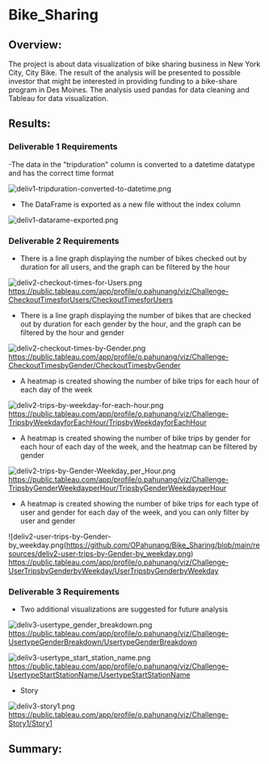 # Bike_Sharing

## Overview:

The project is about data visualization of bike sharing business in New York City, City Bike. The result of the analysis will be presented to possible investor that might be interested in providing funding to a bike-share program in Des Moines. 
The analysis used pandas for data cleaning and Tableau for data visualization.  

## Results:

### Deliverable 1 Requirements

-The data in the "tripduration" column is converted to a datetime datatype and has the correct time format

![deliv1-tripduration-converted-to-datetime.png](https://github.com/OPahunang/Bike_Sharing/blob/main/resources/deliv1-tripduration-converted-to-datetime.png)



- The DataFrame is exported as a new file without the index column 

![deliv1-datarame-exported.png](https://github.com/OPahunang/Bike_Sharing/blob/main/resources/deliv1-datarame-exported.png)



### Deliverable 2 Requirements

- There is a line graph displaying the number of bikes checked out by duration for all users, and the graph can be filtered by the hour

![deliv2-checkout-times-for-Users.png](https://github.com/OPahunang/Bike_Sharing/blob/main/resources/deliv2-checkout-times-for-Users.png)
https://public.tableau.com/app/profile/o.pahunang/viz/Challenge-CheckoutTimesforUsers/CheckoutTimesforUsers


- There is a line graph displaying the number of bikes that are checked out by duration for each gender by the hour, and the graph can be filtered by the hour and gender

![deliv2-checkout-times-by-Gender.png](https://github.com/OPahunang/Bike_Sharing/blob/main/resources/deliv2-checkout-times-by-Gender.png)
https://public.tableau.com/app/profile/o.pahunang/viz/Challenge-CheckoutTimesbyGender/CheckoutTimesbyGender


- A heatmap is created showing the number of bike trips for each hour of each day of the week

![deliv2-trips-by-weekday-for-each-hour.png](https://github.com/OPahunang/Bike_Sharing/blob/main/resources/deliv2-trips-by-weekday-for-each-hour.png)
https://public.tableau.com/app/profile/o.pahunang/viz/Challenge-TripsbyWeekdayforEachHour/TripsbyWeekdayforEachHour


- A heatmap is created showing the number of bike trips by gender for each hour of each day of the week, and the heatmap can be filtered by gender 

![deliv2-trips-by-Gender-Weekday_per_Hour.png](https://github.com/OPahunang/Bike_Sharing/blob/main/resources/deliv2-trips-by-Gender-Weekday_per_Hour.png)
https://public.tableau.com/app/profile/o.pahunang/viz/Challenge-TripsbyGenderWeekdayperHour/TripsbyGenderWeekdayperHour


- A heatmap is created showing the number of bike trips for each type of user and gender for each day of the week, and you can only filter by user and gender 

![deliv2-user-trips-by-Gender-by_weekday.png(https://github.com/OPahunang/Bike_Sharing/blob/main/resources/deliv2-user-trips-by-Gender-by_weekday.png)
https://public.tableau.com/app/profile/o.pahunang/viz/Challenge-UserTripsbyGenderbyWeekday/UserTripsbyGenderbyWeekday



### Deliverable 3 Requirements

- Two additional visualizations are suggested for future analysis

![deliv3-usertype_gender_breakdown.png](https://github.com/OPahunang/Bike_Sharing/blob/main/resources/deliv3-usertype_gender_breakdown.png)
https://public.tableau.com/app/profile/o.pahunang/viz/Challenge-UsertypeGenderBreakdown/UsertypeGenderBreakdown


![deliv3-usertype_start_station_name.png](https://github.com/OPahunang/Bike_Sharing/blob/main/resources/deliv3-usertype_start_station_name.png)
https://public.tableau.com/app/profile/o.pahunang/viz/Challenge-UsertypeStartStationName/UsertypeStartStationName

- Story  

![deliv3-story1.png](https://github.com/OPahunang/Bike_Sharing/blob/main/resources/deliv3-story1.png)
https://public.tableau.com/app/profile/o.pahunang/viz/Challenge-Story1/Story1


## Summary:
